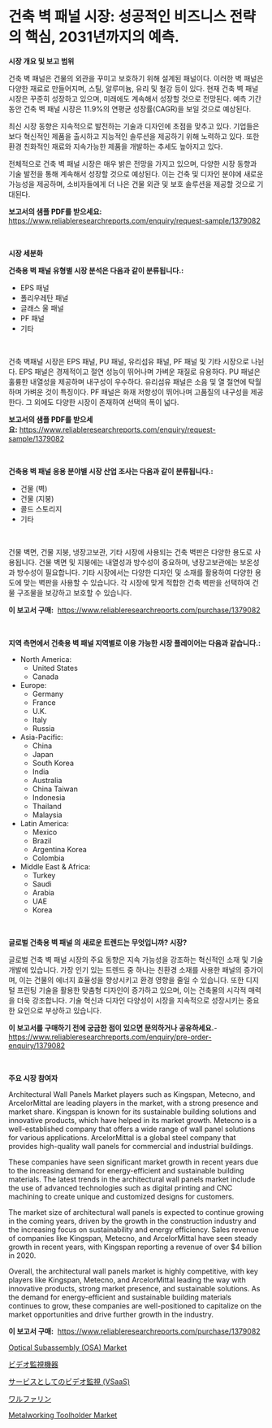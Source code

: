 <p><h1>건축 벽 패널 시장: 성공적인 비즈니스 전략의 핵심, 2031년까지의 예측.</h1></p><p><strong>시장 개요 및 보고 범위</strong></p>
<p><p>건축 벽 패널은 건물의 외관을 꾸미고 보호하기 위해 설계된 패널이다. 이러한 벽 패널은 다양한 재료로 만들어지며, 스틸, 알루미늄, 유리 및 철강 등이 있다. 현재 건축 벽 패널 시장은 꾸준히 성장하고 있으며, 미래에도 계속해서 성장할 것으로 전망된다. 예측 기간 동안 건축 벽 패널 시장은 11.9%의 연평균 성장률(CAGR)을 보일 것으로 예상된다.</p><p>최신 시장 동향은 지속적으로 발전하는 기술과 디자인에 초점을 맞추고 있다. 기업들은 보다 혁신적인 제품을 출시하고 지능적인 솔루션을 제공하기 위해 노력하고 있다. 또한 환경 친화적인 재료와 지속가능한 제품을 개발하는 추세도 높아지고 있다.</p><p>전체적으로 건축 벽 패널 시장은 매우 밝은 전망을 가지고 있으며, 다양한 시장 동향과 기술 발전을 통해 계속해서 성장할 것으로 예상된다. 이는 건축 및 디자인 분야에 새로운 가능성을 제공하며, 소비자들에게 더 나은 건물 외관 및 보호 솔루션을 제공할 것으로 기대된다.</p></p>
<p><strong>보고서의 샘플 PDF를 받으세요:</strong> <a href="https://www.reliableresearchreports.com/enquiry/request-sample/1379082">https://www.reliableresearchreports.com/enquiry/request-sample/1379082</a></p>
<p>&nbsp;</p>
<p><strong>시장 세분화</strong></p>
<p><strong>건축용 벽 패널 유형별 시장 분석은 다음과 같이 분류됩니다.:</strong></p>
<p><ul><li>EPS 패널</li><li>폴리우레탄 패널</li><li>글래스 울 패널</li><li>PF 패널</li><li>기타</li></ul></p>
<p>&nbsp;</p>
<p><p>건축 벽패널 시장은 EPS 패널, PU 패널, 유리섬유 패널, PF 패널 및 기타 시장으로 나뉜다. EPS 패널은 경제적이고 절연 성능이 뛰어나며 가벼운 재질로 유용하다. PU 패널은 훌륭한 내열성을 제공하며 내구성이 우수하다. 유리섬유 패널은 소음 및 열 절연에 탁월하며 가벼운 것이 특징이다. PF 패널은 화재 저항성이 뛰어나며 고품질의 내구성을 제공한다. 그 외에도 다양한 시장이 존재하여 선택의 폭이 넓다.</p></p>
<p><strong>보고서의 샘플 PDF를 받으세요:</strong>&nbsp;<a href="https://www.reliableresearchreports.com/enquiry/request-sample/1379082">https://www.reliableresearchreports.com/enquiry/request-sample/1379082</a></p>
<p>&nbsp;</p>
<p><strong> 건축용 벽 패널 응용 분야별 시장 산업 조사는 다음과 같이 분류됩니다.:</strong></p>
<p><ul><li>건물 (벽)</li><li>건물 (지붕)</li><li>콜드 스토리지</li><li>기타</li></ul></p>
<p>&nbsp;</p>
<p><p>건물 벽면, 건물 지붕, 냉장고보관, 기타 시장에 사용되는 건축 벽판은 다양한 용도로 사용됩니다. 건물 벽면 및 지붕에는 내열성과 방수성이 중요하며, 냉장고보관에는 보온성과 방수성이 필요합니다. 기타 시장에서는 다양한 디자인 및 소재를 활용하여 다양한 용도에 맞는 벽판을 사용할 수 있습니다. 각 시장에 맞게 적합한 건축 벽판을 선택하여 건물 구조물을 보강하고 보호할 수 있습니다.</p></p>
<p><strong>이 보고서 구매:</strong>&nbsp; <a href="https://www.reliableresearchreports.com/purchase/1379082">https://www.reliableresearchreports.com/purchase/1379082</a></p>
<p>&nbsp;</p>
<p><strong>지역 측면에서 건축용 벽 패널 지역별로 이용 가능한 시장 플레이어는 다음과 같습니다.:</strong></p>
<p><ul>
    <li>
        North America:
        <ul>
            <li>United States</li>
            <li>Canada</li>
        </ul>
    </li>
    <li>
        Europe:
        <ul>
            <li>Germany</li>
            <li>France</li>
            <li>U.K.</li>
            <li>Italy</li>
            <li>Russia</li>
        </ul>
    </li>
    <li>
        Asia-Pacific:
        <ul>
            <li>China</li>
            <li>Japan</li>
            <li>South Korea</li>
            <li>India</li>
            <li>Australia</li>
            <li>China Taiwan</li>
            <li>Indonesia</li>
            <li>Thailand</li>
            <li>Malaysia</li>
        </ul>
    </li>
    <li>
        Latin America:
        <ul>
            <li>Mexico</li>
            <li>Brazil</li>
            <li>Argentina Korea</li>
            <li>Colombia</li>
        </ul>
    </li>
    <li>
        Middle East & Africa:
        <ul>
            <li>Turkey</li>
            <li>Saudi</li>
            <li>Arabia</li>
            <li>UAE</li>
            <li>Korea</li>
        </ul>
    </li>
    </ul></p>
<p>&nbsp;</p>
<p><strong>글로벌 건축용 벽 패널 의 새로운 트렌드는 무엇입니까? 시장?</strong></p>
<p><p>글로벌 건축 벽 패널 시장의 주요 동향은 지속 가능성을 강조하는 혁신적인 소재 및 기술 개발에 있습니다. 가장 인기 있는 트렌드 중 하나는 친환경 소재를 사용한 패널의 증가이며, 이는 건물의 에너지 효율성을 향상시키고 환경 영향을 줄일 수 있습니다. 또한 디지털 프린팅 기술을 활용한 맞춤형 디자인이 증가하고 있으며, 이는 건축물의 시각적 매력을 더욱 강조합니다. 기술 혁신과 디자인 다양성이 시장을 지속적으로 성장시키는 중요한 요인으로 부상하고 있습니다.</p></p>
<p><strong>이 보고서를 구매하기 전에 궁금한 점이 있으면 문의하거나 공유하세요.</strong>- <a href="https://www.reliableresearchreports.com/enquiry/pre-order-enquiry/1379082">https://www.reliableresearchreports.com/enquiry/pre-order-enquiry/1379082</a></p>
<p>&nbsp;</p>
<p><strong>주요 시장 참여자</strong></p>
<p><p>Architectural Wall Panels Market players such as Kingspan, Metecno, and ArcelorMittal are leading players in the market, with a strong presence and market share. Kingspan is known for its sustainable building solutions and innovative products, which have helped in its market growth. Metecno is a well-established company that offers a wide range of wall panel solutions for various applications. ArcelorMittal is a global steel company that provides high-quality wall panels for commercial and industrial buildings.</p><p>These companies have seen significant market growth in recent years due to the increasing demand for energy-efficient and sustainable building materials. The latest trends in the architectural wall panels market include the use of advanced technologies such as digital printing and CNC machining to create unique and customized designs for customers. </p><p>The market size of architectural wall panels is expected to continue growing in the coming years, driven by the growth in the construction industry and the increasing focus on sustainability and energy efficiency. Sales revenue of companies like Kingspan, Metecno, and ArcelorMittal have seen steady growth in recent years, with Kingspan reporting a revenue of over $4 billion in 2020.</p><p>Overall, the architectural wall panels market is highly competitive, with key players like Kingspan, Metecno, and ArcelorMittal leading the way with innovative products, strong market presence, and sustainable solutions. As the demand for energy-efficient and sustainable building materials continues to grow, these companies are well-positioned to capitalize on the market opportunities and drive further growth in the industry.</p></p>
<p><strong>이 보고서 구매:</strong>&nbsp;&nbsp;<a href="https://www.reliableresearchreports.com/purchase/1379082">https://www.reliableresearchreports.com/purchase/1379082</a></p>
<p><p><a href="https://issuu.com/reportprime-2/docs/optical-subassembly-osa-market-size-2030.pptx">Optical Subassembly (OSA) Market</a></p><p><a href="https://medium.com/@kamdeall7845/%E3%83%93%E3%83%87%E3%82%AA%E7%9B%A3%E8%A6%96%E6%A9%9F%E5%99%A8%E5%B8%82%E5%A0%B4%E3%81%AE%E5%88%86%E6%9E%90%E3%81%A82024%E5%B9%B4%E3%81%8B%E3%82%892031%E5%B9%B4%E3%81%BE%E3%81%A7%E3%81%AE%E3%82%B5%E3%82%A4%E3%82%BA%E4%BA%88%E6%B8%AC-f3ceeebbc473">ビデオ監視機器</a></p><p><a href="https://medium.com/@kamdeall7845/%E3%83%93%E3%83%87%E3%82%AA%E7%9B%A3%E8%A6%96%E3%82%B5%E3%83%BC%E3%83%93%E3%82%B9-vsaas-%E5%B8%82%E5%A0%B4%E8%AA%BF%E6%9F%BB%E3%83%AC%E3%83%9D%E3%83%BC%E3%83%88-%E3%81%9D%E3%81%AE%E6%AD%B4%E5%8F%B2%E3%81%8A%E3%82%88%E3%81%B32031%E5%B9%B4%E3%81%BE%E3%81%A7%E3%81%AE%E4%BA%88%E6%B8%AC%E3%81%AB%E3%81%A4%E3%81%84%E3%81%A6-80d2168b22ec">サービスとしてのビデオ監視 (VSaaS)</a></p><p><a href="https://github.com/ihabdkwlxs948/Market-Research-Report-List-1/blob/main/62691471382.md">ワルファリン</a></p><p><a href="https://issuu.com/reportprime-2/docs/metalworking-toolholder-market-size-2030.pptx">Metalworking Toolholder Market</a></p></p>
